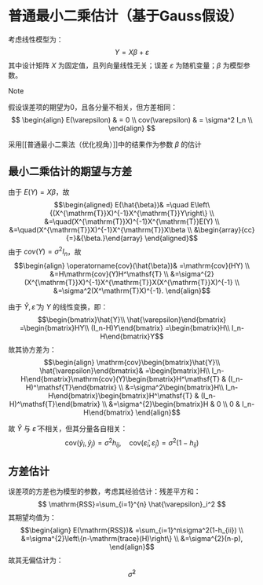 # 普通最小二乘估计（基于Gauss假设）

考虑线性模型为：
$$Y=X\beta+\varepsilon$$
其中设计矩阵 $X$ 为固定值，且列向量线性无关；误差 $\varepsilon$ 为随机变量；$\beta$ 为模型参数。
>[!note]
>假设误差项的期望为0，且各分量不相关，但方差相同：
> $$ \begin{align}
> E(\varepsilon) & = 0 \\
> cov(\varepsilon) & = \sigma^2 I_n \\
> \end{align} $$

采用[[普通最小二乘法（优化视角）]]中的结果作为参数 $\beta$ 的估计
## 最小二乘估计的期望与方差

由于 $E(Y)=X\beta$，故
$$\begin{aligned}
E(\hat{\beta})& =\quad E\left\{(X^{\mathrm{T}}X)^{-1}X^{\mathrm{T}}Y\right\} \\
&=\quad(X^{\mathrm{T}}X)^{-1}X^{\mathrm{T}}E(Y) \\
&=\quad(X^{\mathrm{T}}X)^{-1}X^{\mathrm{T}}X\beta \\
&\begin{array}{cc}{=}&{\beta.}\end{array}
\end{aligned}$$
由于 $cov(Y)=\sigma^2 I_n$，故
$$\begin{align}
\operatorname{cov}(\hat{\beta})& =\mathrm{cov}(HY) \\
&=H\mathrm{cov}(Y)H^\mathsf{T} \\
&=\sigma^{2}(X^{\mathrm{T}}X)^{-1}X^{\mathrm{T}}X(X^{\mathrm{T}}X)^{-1} \\
&=\sigma^2(X^\mathrm{T}X)^{-1}.
\end{align}$$

由于 $\hat{Y},\hat{\varepsilon}$ 为 $Y$ 的线性变换，即：
$$\begin{bmatrix}\hat{Y}\\ \hat{\varepsilon}\end{bmatrix}
=\begin{bmatrix}HY\\ (I_n-H)Y\end{bmatrix}
=\begin{bmatrix}H\\ I_n-H\end{bmatrix}Y$$
故其协方差为：
$$\begin{align}
\mathrm{cov}\begin{bmatrix}\hat{Y}\\ \hat{\varepsilon}\end{bmatrix}& =\begin{bmatrix}H\\ I_n-H\end{bmatrix}\mathrm{cov}(Y)\begin{bmatrix}H^\mathsf{T} & (I_n-H)^\mathsf{T}\end{bmatrix} \\
&=\sigma^2\begin{bmatrix}H\\ I_n-H\end{bmatrix}\begin{bmatrix}H^\mathsf{T} & (I_n-H)^\mathsf{T}\end{bmatrix} \\
&=\sigma^{2}\begin{bmatrix}H & 0 \\ 0 & I_n-H\end{bmatrix}
\end{align}$$

故 $\hat{Y}$ 与 $\hat{\varepsilon}$ 不相关，但其分量各自相关：
$$\mathrm{cov}(\hat{y}_i,\hat{y}_j)=\sigma^2h_{ij},\quad\mathrm{cov}(\hat{\varepsilon}_i,\hat{\varepsilon}_j)=\sigma^2(1-h_{ij})$$
## 方差估计

误差项的方差也为模型的参数，考虑其经验估计：残差平方和：
$$ \mathrm{RSS}=\sum_{i=1}^{n} \hat{\varepsilon}_i^2 $$
其期望均值为：
$$\begin{align}
E(\mathrm{RSS})& =\sum_{i=1}^n\sigma^2(1-h_{ii}) \\
&=\sigma^{2}\left\{n-\mathrm{trace}(H)\right\} \\
&=\sigma^{2}(n-p),
\end{align}$$
故其无偏估计为：
$$ \hat{\sigma}^2 $$